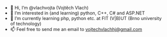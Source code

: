 - 👋 Hi, I’m @vlachvojta (Vojtěch Vlach)
- 👀 I’m interested in (and learning) python, C++, C# and ASP.NET
- 🌱 I’m currently learning php, python etc. at FIT (V|B)UT (Brno university of technology)
- 📫 Feel free to send me an email to vojtechvlachhj@gmail.com
